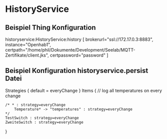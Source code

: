 <h1>HistoryService</h1>
<h2>Beispiel Thing Konfiguration </h2>
<p>
historyservice:HistoryService:history [ brokerurl="ssl://172.17.0.3:8883", instance="Openhab1", certpath="/home/phil/Dokumente/Development/Seelab/MQTT-Zertifikate/client.jks", certpassword="password" ]
</p>
<h2>Beispiel Konfiguration historyservice.persist Datei</h2>
<p>
Strategies {
    default = everyChange
}
Items {
    // log all temperatures on every change
    
    /* * : strategy=everyChange 
        Temperature* -> "temperatures" : strategy=everyChange    
    */
    TestSwitch : strategy=everyChange
    ZweiteSwitch : strategy=everyChange
}
</p>
